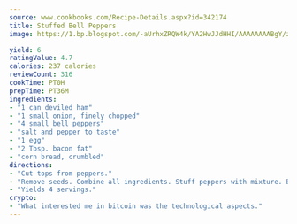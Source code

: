 ```yaml
---
source: www.cookbooks.com/Recipe-Details.aspx?id=342174
title: Stuffed Bell Peppers
image: https://1.bp.blogspot.com/-aUrhxZRQW4k/YA2HwJJdHHI/AAAAAAAABgY/z2R8OXCxqDoBQtRn-q-fHG8g9_G4G1HBwCLcBGAsYHQ/s320/13.png

yield: 6
ratingValue: 4.7
calories: 237 calories
reviewCount: 316
cookTime: PT0H
prepTime: PT36M
ingredients:
- "1 can deviled ham"
- "1 small onion, finely chopped"
- "4 small bell peppers"
- "salt and pepper to taste"
- "1 egg"
- "2 Tbsp. bacon fat"
- "corn bread, crumbled"
directions:
- "Cut tops from peppers."
- "Remove seeds. Combine all ingredients. Stuff peppers with mixture. Bake 1 hour at 325u00b0."
- "Yields 4 servings."
crypto:
- "What interested me in bitcoin was the technological aspects."
---
```

